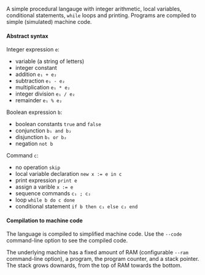 A simple procedural langauge with integer arithmetic, local variables, conditional
statements, `while` loops and printing. Programs are compiled to simple (simulated)
machine code.

#### Abstract syntax

Integer expression `e`:

* variable (a string of letters)
* integer constant
* addition `e₁ + e₂`
* subtraction `e₁ - e₂`
* multiplication `e₁ * e₂`
* integer division `e₁ / e₂`
* remainder `e₁ % e₂`

Boolean expression `b`:

* boolean constants `true` and `false`
* conjunction `b₁ and b₂`
* disjunction `b₁ or b₂` 
* negation `not b`

Command `c`:

* no operation `skip`
* local variable declaration `new x := e in c`
* print expression `print e`
* assign a varible `x := e`
* sequence commands `c₁ ; c₂`
* loop `while b do c done`
* conditional statement `if b then c₁ else c₂ end`

#### Compilation to machine code

The language is compiled to simplified machine code. Use the `--code` command-line option
to see the compiled code.

The underlying machine has a fixed amount of RAM (configurable `--ram` command-line
option), a program, the program counter, and a stack pointer. The stack grows downards,
from the top of RAM towards the bottom.

